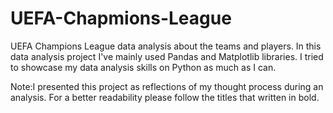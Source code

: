 # UEFA-Chapmions-League
UEFA Champions League data analysis about the teams and players.
In this data analysis project I've mainly used Pandas and Matplotlib libraries.
I tried to showcase my data analysis skills on Python as much as I can.

Note:I presented this project as reflections of my thought process during an analysis. For a better readability please follow the titles that written in bold.
